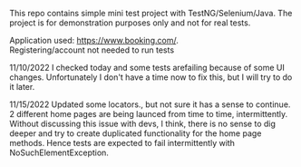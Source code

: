 This repo contains simple mini test project with TestNG/Selenium/Java. 
The project is for demonstration purposes only and not for real tests.  

Application used:  https://www.booking.com/.   
Registering/account not needed to run tests

11/10/2022 I checked today and some tests arefailing because of some UI changes. Unfortunately I don't have a time now to fix this, but I will try to do it later.

11/15/2022 Updated some locators., but not sure it has a sense to continue. 2 different home pages are being launced from time to time, intermittently. Without discussing this issue with devs, I think, there is no sense to dig deeper and try to create duplicated functionality for the home page methods.
Hence tests are expected to fail intermittently with NoSuchElementException.
